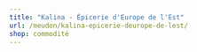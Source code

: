 ```yaml
---
title: "Kalina - Épicerie d'Europe de l'Est"
url: /meudon/kalina-epicerie-deurope-de-lest/
shop: commodité
---
```

